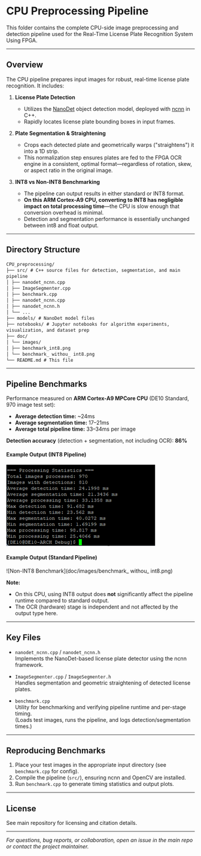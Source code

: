 # CPU Preprocessing Pipeline

This folder contains the complete CPU-side image preprocessing and detection pipeline used for the Real-Time License Plate Recognition System Using FPGA.

---

## Overview

The CPU pipeline prepares input images for robust, real-time license plate recognition. It includes:

1. **License Plate Detection**  
   - Utilizes the [NanoDet](https://github.com/RangiLyu/nanodet) object detection model, deployed with [ncnn](https://github.com/Tencent/ncnn) in C++.
   - Rapidly locates license plate bounding boxes in input frames.

2. **Plate Segmentation & Straightening**  
   - Crops each detected plate and geometrically warps ("straightens") it into a 1D strip.
   - This normalization step ensures plates are fed to the FPGA OCR engine in a consistent, optimal format—regardless of rotation, skew, or aspect ratio in the original image.

3. **INT8 vs Non-INT8 Benchmarking**  
   - The pipeline can output results in either standard or INT8 format.
   - **On this ARM Cortex-A9 CPU, converting to INT8 has negligible impact on total processing time**—the CPU is slow enough that conversion overhead is minimal.
   - Detection and segmentation performance is essentially unchanged between int8 and float output.

---


## Directory Structure
```
CPU_preprocessing/
├── src/ # C++ source files for detection, segmentation, and main pipeline
│ ├── nanodet_ncnn.cpp
│ ├── ImageSegmenter.cpp
│ ├── benchmark.cpp
│ ├── nanodet_ncnn.cpp
│ ├── nanodet_ncnn.h
│ └── ...
├── models/ # NanoDet model files
├── notebooks/ # Jupyter notebooks for algorithm experiments, visualization, and dataset prep
├── doc/
│ └── images/
│ ├── benchmark_int8.png
│ └── benchmark_ withou_ int8.png
└── README.md # This file
```

---

## Pipeline Benchmarks

Performance measured on **ARM Cortex-A9 MPCore CPU** (DE10 Standard, 970 image test set):

- **Average detection time:** ~24ms
- **Average segmentation time:** 17–21ms
- **Average total pipeline time:** 33–34ms per image

**Detection accuracy** (detection + segmentation, not including OCR): **86%**

#### Example Output (INT8 Pipeline)

![INT8 Benchmark](doc/images/benchmark_int8.png)

#### Example Output (Standard Pipeline)

![Non-INT8 Benchmark](doc/images/benchmark_ withou_ int8.png)

**Note:**  
- On this CPU, using INT8 output does **not** significantly affect the pipeline runtime compared to standard output.
- The OCR (hardware) stage is independent and not affected by the output type here.

---

## Key Files

- `nanodet_ncnn.cpp` / `nanodet_ncnn.h`  
  Implements the NanoDet-based license plate detector using the ncnn framework.

- `ImageSegmenter.cpp` / `ImageSegmenter.h`  
  Handles segmentation and geometric straightening of detected license plates.

- `benchmark.cpp`  
  Utility for benchmarking and verifying pipeline runtime and per-stage timing.  
  (Loads test images, runs the pipeline, and logs detection/segmentation times.)

---

## Reproducing Benchmarks

1. Place your test images in the appropriate input directory (see `benchmark.cpp` for config).
2. Compile the pipeline (`src/`), ensuring ncnn and OpenCV are installed.
3. Run `benchmark.cpp` to generate timing statistics and output plots.

---

## License

See main repository for licensing and citation details.

---

*For questions, bug reports, or collaboration, open an issue in the main repo or contact the project maintainer.*
